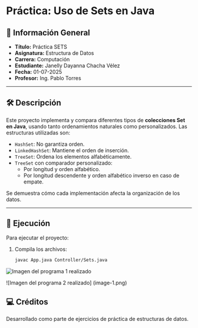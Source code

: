 # Práctica: Uso de Sets en Java

## 📌 Información General

- **Título:** Práctica SETS  
- **Asignatura:** Estructura de Datos  
- **Carrera:** Computación  
- **Estudiante:** Janelly Dayanna Chacha Vélez
- **Fecha:** 01-07-2025  
- **Profesor:** Ing. Pablo Torres  

---

## 🛠️ Descripción

Este proyecto implementa y compara diferentes tipos de **colecciones Set en Java**, usando tanto ordenamientos naturales como personalizados. Las estructuras utilizadas son:

- `HashSet`: No garantiza orden.
- `LinkedHashSet`: Mantiene el orden de inserción.
- `TreeSet`: Ordena los elementos alfabéticamente.
- `TreeSet` con comparador personalizado:
  - Por longitud y orden alfabético.
  - Por longitud descendente y orden alfabético inverso en caso de empate.

Se demuestra cómo cada implementación afecta la organización de los datos.

---

## 🚀 Ejecución

Para ejecutar el proyecto:

1. Compila los archivos:
   ```bash
   javac App.java Controller/Sets.java

![Imagen del programa 1 realizado
](image.png)

![Imagen del programa 2 realizado]
(image-1.png)
## 💻 Créditos

Desarrollado como parte de ejercicios de práctica de estructuras de datos.
